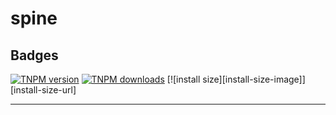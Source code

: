 # spine

## Badges

[![TNPM version][tnpm-image]][tnpm-url]
[![TNPM downloads][tnpm-downloads-image]][tnpm-url]
[![install size][install-size-image]][install-size-url]

[tnpm-image]: https://npm.alibaba-inc.com/badge/v/@alipay/oasis-spine.svg
[tnpm-url]: https://npm.alibaba-inc.com/package/@alipay/oasis-spine
[tnpm-downloads-image]: https://npm.alibaba-inc.com/badge/d/@alipay/oasis-spine.svg

--------------------
